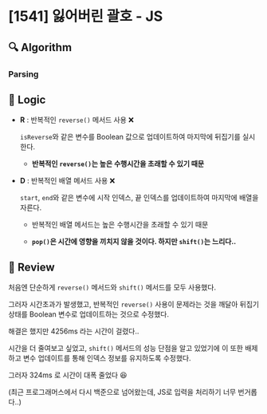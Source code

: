# [1541] 잃어버린 괄호 - JS

## :mag: Algorithm

### Parsing

## :round_pushpin: Logic

- **R** : 반복적인 `reverse()` 메서드 사용 ❌

  `isReverse`와 같은 변수를 Boolean 값으로 업데이트하여 마지막에 뒤집기를 실시한다.

  - **반복적인 `reverse()`는 높은 수행시간을 초래할 수 있기 때문**

- **D** : 반복적인 배열 메서드 사용 ❌

  `start`, `end`와 같은 변수에 시작 인덱스, 끝 인덱스를 업데이트하여 마지막에 배열을 자른다.

  - 반복적인 배열 메서드는 높은 수행시간을 초래할 수 있기 때문

  - **`pop()`은 시간에 영향을 끼치지 않을 것이다. 하지만 `shift()`는 느리다..**

## :memo: Review

처음엔 단순하게 `reverse()` 메서드와 `shift()` 메서드를 모두 사용했다.

그러자 시간초과가 발생했고, 반복적인 `reverse()` 사용이 문제라는 것을 깨달아 뒤집기 상태를 Boolean 변수로 업데이트하는 것으로 수정했다.

해결은 했지만 4256ms 라는 시간이 걸렸다..

시간을 더 줄여보고 싶었고, `shift()` 메서드의 성능 단점을 알고 있었기에 이 또한 배제하고 변수 업데이트를 통해 인덱스 정보를 유지하도록 수정했다.

그러자 324ms 로 시간이 대폭 줄었다 😆

(최근 프로그래머스에서 다시 백준으로 넘어왔는데, JS로 입력을 처리하기 너무 번거롭다..)